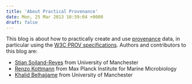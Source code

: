 ```yaml
---
title: 'About Practical Provenance'
date: Mon, 25 Mar 2013 10:59:04 +0000
draft: false
---
```


This blog is about how to practically create and use [provenance](http://en.wikipedia.org/wiki/Provenance) data, in particular using the [W3C PROV specifications](http://www.w3.org/TR/prov-overview/). Authors and contributors to this blog are:

*   [Stian Soiland-Reyes](http://soiland-reyes.com/stian/work/ "Stian Soiland-Reyes") from University of Manchester
*   [Renzo Kottmann](http://www.mpi-bremen.de/en/Renzo_Kottmann.html "Renzo Kottmann") from Max Planck Institute for Marine Microbiology
*   [Khalid Belhajjame](http://semanticweb.org/wiki/Khalid_Belhajjame "Khalid Belhajjame") from University of Manchester
